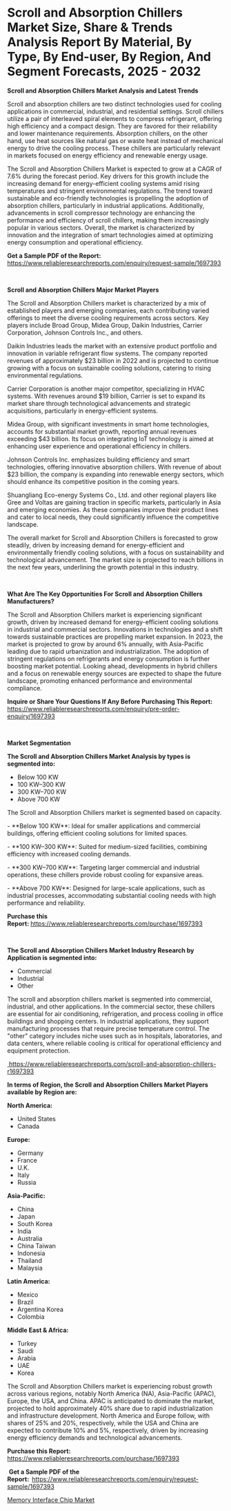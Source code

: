 <p><h1>Scroll and Absorption Chillers Market Size, Share & Trends Analysis Report By Material, By Type, By End-user, By Region, And Segment Forecasts, 2025 - 2032</h1></p><p><strong>Scroll and Absorption Chillers Market Analysis and Latest Trends</strong></p>
<p><p>Scroll and absorption chillers are two distinct technologies used for cooling applications in commercial, industrial, and residential settings. Scroll chillers utilize a pair of interleaved spiral elements to compress refrigerant, offering high efficiency and a compact design. They are favored for their reliability and lower maintenance requirements. Absorption chillers, on the other hand, use heat sources like natural gas or waste heat instead of mechanical energy to drive the cooling process. These chillers are particularly relevant in markets focused on energy efficiency and renewable energy usage.</p><p>The Scroll and Absorption Chillers Market is expected to grow at a CAGR of 7.6% during the forecast period. Key drivers for this growth include the increasing demand for energy-efficient cooling systems amid rising temperatures and stringent environmental regulations. The trend toward sustainable and eco-friendly technologies is propelling the adoption of absorption chillers, particularly in industrial applications. Additionally, advancements in scroll compressor technology are enhancing the performance and efficiency of scroll chillers, making them increasingly popular in various sectors. Overall, the market is characterized by innovation and the integration of smart technologies aimed at optimizing energy consumption and operational efficiency.</p></p>
<p><strong>Get a Sample PDF of the Report:&nbsp;</strong> <a href="https://www.reliableresearchreports.com/enquiry/request-sample/1697393?utm_campaign=2960&utm_medium=2&utm_source=Github&utm_content=ia&utm_term=24032025&utm_id=scroll-and-absorption-chillers">https://www.reliableresearchreports.com/enquiry/request-sample/1697393</a></p>
<p>&nbsp;</p>
<p><strong>Scroll and Absorption Chillers Major Market Players</strong></p>
<p><p>The Scroll and Absorption Chillers market is characterized by a mix of established players and emerging companies, each contributing varied offerings to meet the diverse cooling requirements across sectors. Key players include Broad Group, Midea Group, Daikin Industries, Carrier Corporation, Johnson Controls Inc., and others.</p><p>Daikin Industries leads the market with an extensive product portfolio and innovation in variable refrigerant flow systems. The company reported revenues of approximately $23 billion in 2022 and is projected to continue growing with a focus on sustainable cooling solutions, catering to rising environmental regulations.</p><p>Carrier Corporation is another major competitor, specializing in HVAC systems. With revenues around $19 billion, Carrier is set to expand its market share through technological advancements and strategic acquisitions, particularly in energy-efficient systems.</p><p>Midea Group, with significant investments in smart home technologies, accounts for substantial market growth, reporting annual revenues exceeding $43 billion. Its focus on integrating IoT technology is aimed at enhancing user experience and operational efficiency in chillers.</p><p>Johnson Controls Inc. emphasizes building efficiency and smart technologies, offering innovative absorption chillers. With revenue of about $23 billion, the company is expanding into renewable energy sectors, which should enhance its competitive position in the coming years.</p><p>Shuangliang Eco-energy Systems Co., Ltd. and other regional players like Gree and Voltas are gaining traction in specific markets, particularly in Asia and emerging economies. As these companies improve their product lines and cater to local needs, they could significantly influence the competitive landscape.</p><p>The overall market for Scroll and Absorption Chillers is forecasted to grow steadily, driven by increasing demand for energy-efficient and environmentally friendly cooling solutions, with a focus on sustainability and technological advancement. The market size is projected to reach billions in the next few years, underlining the growth potential in this industry.</p></p>
<p>&nbsp;</p>
<p><strong>What Are The Key Opportunities For Scroll and Absorption Chillers Manufacturers?</strong></p>
<p><p>The Scroll and Absorption Chillers market is experiencing significant growth, driven by increased demand for energy-efficient cooling solutions in industrial and commercial sectors. Innovations in technologies and a shift towards sustainable practices are propelling market expansion. In 2023, the market is projected to grow by around 6% annually, with Asia-Pacific leading due to rapid urbanization and industrialization. The adoption of stringent regulations on refrigerants and energy consumption is further boosting market potential. Looking ahead, developments in hybrid chillers and a focus on renewable energy sources are expected to shape the future landscape, promoting enhanced performance and environmental compliance.</p></p>
<p><strong>Inquire or Share Your Questions If Any Before Purchasing This Report:</strong> <a href="https://www.reliableresearchreports.com/enquiry/pre-order-enquiry/1697393?utm_campaign=2960&utm_medium=2&utm_source=Github&utm_content=ia&utm_term=24032025&utm_id=scroll-and-absorption-chillers">https://www.reliableresearchreports.com/enquiry/pre-order-enquiry/1697393</a></p>
<p>&nbsp;</p>
<p><strong>Market Segmentation</strong></p>
<p><strong>The Scroll and Absorption Chillers Market Analysis by types is segmented into:</strong></p>
<p><ul><li>Below 100 KW</li><li>100 KW–300 KW</li><li>300 KW–700 KW</li><li>Above 700 KW</li></ul></p>
<p><p>The Scroll and Absorption Chillers market is segmented based on capacity. </p><p>- **Below 100 KW**: Ideal for smaller applications and commercial buildings, offering efficient cooling solutions for limited spaces.</p><p>- **100 KW–300 KW**: Suited for medium-sized facilities, combining efficiency with increased cooling demands.</p><p>- **300 KW–700 KW**: Targeting larger commercial and industrial operations, these chillers provide robust cooling for expansive areas.</p><p>- **Above 700 KW**: Designed for large-scale applications, such as industrial processes, accommodating substantial cooling needs with high performance and reliability.</p></p>
<p><strong>Purchase this Report:&nbsp;</strong><a href="https://www.reliableresearchreports.com/purchase/1697393?utm_campaign=2960&utm_medium=2&utm_source=Github&utm_content=ia&utm_term=24032025&utm_id=scroll-and-absorption-chillers">https://www.reliableresearchreports.com/purchase/1697393</a></p>
<p>&nbsp;</p>
<p><strong>The Scroll and Absorption Chillers Market Industry Research by Application is segmented into:</strong></p>
<p><ul><li>Commercial</li><li>Industrial</li><li>Other</li></ul></p>
<p><p>The scroll and absorption chillers market is segmented into commercial, industrial, and other applications. In the commercial sector, these chillers are essential for air conditioning, refrigeration, and process cooling in office buildings and shopping centers. In industrial applications, they support manufacturing processes that require precise temperature control. The "other" category includes niche uses such as in hospitals, laboratories, and data centers, where reliable cooling is critical for operational efficiency and equipment protection.</p></p>
<p><a href="https://www.reliableresearchreports.com/scroll-and-absorption-chillers-r1697393?utm_campaign=2960&utm_medium=2&utm_source=Github&utm_content=ia&utm_term=24032025&utm_id=scroll-and-absorption-chillers">&nbsp;https://www.reliableresearchreports.com/scroll-and-absorption-chillers-r1697393</a></p>
<p><strong>In terms of Region, the Scroll and Absorption Chillers Market Players available by Region are:</strong></p>
<p>
    <p> <strong> North America: </strong>
        <ul>
            <li>United States</li>
            <li>Canada</li>
        </ul>
        </p> 
    <p> <strong> Europe: </strong>
        <ul>
            <li>Germany</li>
            <li>France</li>
            <li>U.K.</li>
            <li>Italy</li>
            <li>Russia</li>
        </ul>
        </p> 
    <p> <strong> Asia-Pacific: </strong>
        <ul>
            <li>China</li>
            <li>Japan</li>
            <li>South Korea</li>
            <li>India</li>
            <li>Australia</li>
            <li>China Taiwan</li>
            <li>Indonesia</li>
            <li>Thailand</li>
            <li>Malaysia</li>
        </ul>
        </p> 
    <p> <strong> Latin America: </strong>
        <ul>
            <li>Mexico</li>
            <li>Brazil</li>
            <li>Argentina Korea</li>
            <li>Colombia</li>
        </ul>
        </p> 
    <p> <strong> Middle East & Africa: </strong>
        <ul>
            <li>Turkey</li>
            <li>Saudi</li>
            <li>Arabia</li>
            <li>UAE</li>
            <li>Korea</li>
        </ul>
    </p>
    </p>
<p><p>The Scroll and Absorption Chillers market is experiencing robust growth across various regions, notably North America (NA), Asia-Pacific (APAC), Europe, the USA, and China. APAC is anticipated to dominate the market, projected to hold approximately 40% share due to rapid industrialization and infrastructure development. North America and Europe follow, with shares of 25% and 20%, respectively, while the USA and China are expected to contribute 10% and 5%, respectively, driven by increasing energy efficiency demands and technological advancements.</p></p>
<p><strong>Purchase this Report: </strong><a href="https://www.reliableresearchreports.com/purchase/1697393?utm_campaign=2960&utm_medium=2&utm_source=Github&utm_content=ia&utm_term=24032025&utm_id=scroll-and-absorption-chillers">https://www.reliableresearchreports.com/purchase/1697393</a></p>
<p>&nbsp;<strong>Get a Sample PDF of the Report:&nbsp;&nbsp;</strong><a href="https://www.reliableresearchreports.com/enquiry/request-sample/1697393?utm_campaign=2960&utm_medium=2&utm_source=Github&utm_content=ia&utm_term=24032025&utm_id=scroll-and-absorption-chillers">https://www.reliableresearchreports.com/enquiry/request-sample/1697393</a></p>
<p><strong></strong></p>
<p><p><a href="https://github.com/hunanuzmez/Market-Research-Report-List-1/blob/main/memory-interface-chip-market.md?utm_campaign=2960&utm_medium=2&utm_source=Github&utm_content=ia&utm_term=24032025&utm_id=scroll-and-absorption-chillers">Memory Interface Chip Market</a></p></p>
